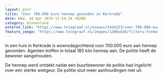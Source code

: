 ```yaml
---
layout: post
title: "Voor 700.000 euro hennep gevonden in Kerkrade"
date: Wed, 10 Apr 2019 13:54:34 +0200
category: binnenland
externe_link: "https://www.telegraaf.nl/nieuws/3424153/voor-700-000-euro-hennep-gevonden-in-kerkrade"
feature_image: "https://www.telegraaf.nl/images/1200x630/filters:format(jpeg):quality(80)/cdn-kiosk-api.telegraaf.nl/0ce32544-5b88-11e9-ba01-0255c322e81b.jpg"
---
```


<p class="intro">In een huis in Kerkrade is woensdagochtend voor 700.000 euro aan hennep gevonden. Agenten troffen in totaal 180 kilo hennep aan. De politie heeft de bewoner aangehouden.</p> <p>De hennep werd ontdekt nadat een buurtbewoner de politie had ingelicht over een sterke wietgeur. De politie sluit meer aanhoudingen niet uit.</p>
